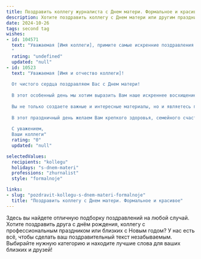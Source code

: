 ```yaml
---
title: Поздравить коллегу журналиста с Днем матери. Формальное и красивое
description: Хотите поздравить коллегу с Днем матери или другим праздником? Наш ИИ создаст незабываемое поздравление, а вы обязательно выделитесь среди других.  
date: 2024-10-26
tags: second tag
wishes:
- id: 104571
  text: "Уважаемая [Имя коллеги], примите самые искренние поздравления с Днём матери! Желаю Вам крепкого здоровья, семейного благополучия и радости от общения с Вашими близкими. Пусть Ваш профессиональный успех, как журналиста, всегда гармонично сочетается с тёплым семейным очагом.
  "
  rating: "undefined"
  updated: "null"
- id: 10523
  text: "Уважаемая [Имя и отчество коллеги]!
  
  От чистого сердца поздравляем Вас с Днем матери!
  
  В этот особенный день мы хотим выразить Вам наше искреннее восхищение Вашим материнским подвигом и безграничной любовью к Вашим детям. Ваша профессия журналиста зачастую требует немалых жертв, но Вы с честью совмещаете ее с ответственнейшей миссией – быть матерью.
  
  Вы не только создаете важные и интересные материалы, но и являетесь примером преданности, заботы и самоотверженности. Ваши дети по праву гордятся Вами, а мы, Ваши коллеги, гордимся тем, что имеем честь работать рядом с такой замечательной женщиной.
  
  В этот праздничный день желаем Вам крепкого здоровья, семейного счастья и неиссякаемого вдохновения. Пусть Ваша материнская любовь всегда согревает Вас и Ваших близких.
  
  С уважением,
  Ваши коллеги"
  rating: "0"
  updated: "null"

selectedValues:
  recipients: "kollegu"
  holidays: "s-dnem-materi"
  professions: "zhurnalist"
  style: "formalnoje"

links:
- slug: "pozdravit-kollegu-s-dnem-materi-formalnoje"
  title: "Поздравить коллегу с Днем матери. Формальное и красивое"
---
```


Здесь вы найдете отличную подборку поздравлений на любой случай. 
Хотите поздравить друга с днём рождения, коллегу с профессиональным праздником или близких с Новым годом? У нас есть всё, чтобы сделать ваш поздравительный текст незабываемым. Выбирайте нужную категорию и находите лучшие слова для ваших близких и друзей!
